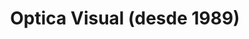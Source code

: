 ---
title: "Optica Visual (desde 1989)"
url: /asuncion-paraguay/optica-visual-desde-1989-estados-unidos-54/
shop: óptico
---